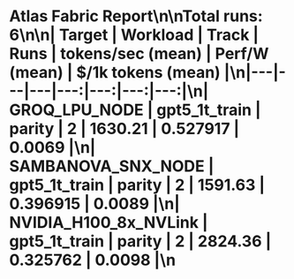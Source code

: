 # Atlas Fabric Report\n\nTotal runs: 6\n\n| Target | Workload | Track | Runs | tokens/sec (mean) | Perf/W (mean) | $/1k tokens (mean) |\n|---|---|---|---:|---:|---:|---:|\n| GROQ_LPU_NODE | gpt5_1t_train | parity | 2 | 1630.21 | 0.527917 | 0.0069 |\n| SAMBANOVA_SNX_NODE | gpt5_1t_train | parity | 2 | 1591.63 | 0.396915 | 0.0089 |\n| NVIDIA_H100_8x_NVLink | gpt5_1t_train | parity | 2 | 2824.36 | 0.325762 | 0.0098 |\n
